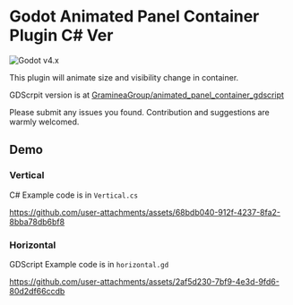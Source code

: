 # Godot Animated Panel Container Plugin C# Ver

![Godot v4.x](https://img.shields.io/badge/Godot-v4.x-%23478cbf?logo=godot-engine&logoColor=white&style=flat-square) 

This plugin will animate size and visibility change in container.

GDScrpit version is at [GramineaGroup/animated_panel_container_gdscript](https://github.com/GramineaGroup/animated_panel_container_gdscript)

Please submit any issues you found. Contribution and suggestions are warmly welcomed.

## Demo
### Vertical
C# Example code is in `Vertical.cs`


https://github.com/user-attachments/assets/68bdb040-912f-4237-8fa2-8bba78db6bf8



### Horizontal
GDScript Example code is in `horizontal.gd`


https://github.com/user-attachments/assets/2af5d230-7bf9-4e3d-9fd6-80d2df66ccdb


